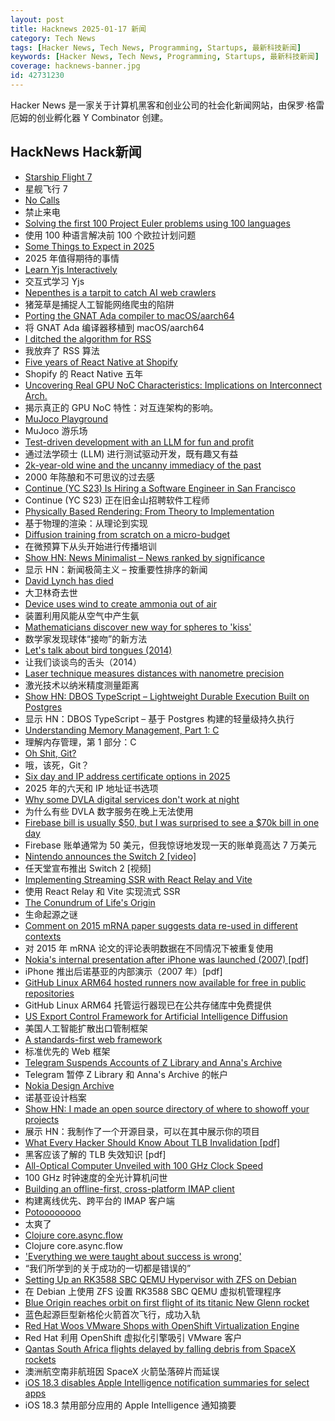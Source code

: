 ```yaml
---
layout: post
title: Hacknews 2025-01-17 新闻
category: Tech News
tags: [Hacker News, Tech News, Programming, Startups, 最新科技新闻]
keywords: [Hacker News, Tech News, Programming, Startups, 最新科技新闻]
coverage: hacknews-banner.jpg
id: 42731230
---
```


Hacker News 是一家关于计算机黑客和创业公司的社会化新闻网站，由保罗·格雷厄姆的创业孵化器 Y Combinator 创建。

## HackNews Hack新闻

- [Starship Flight 7](https://www.spacex.com/launches/mission/?missionId=starship-flight-7?submit)
- 星舰飞行 7
- [No Calls](https://keygen.sh/blog/no-calls/)
- 禁止来电
- [Solving the first 100 Project Euler problems using 100 languages](https://github.com/jaredkrinke/100-languages)
- 使用 100 种语言解决前 100 个欧拉计划问题
- [Some Things to Expect in 2025](https://lwn.net/Articles/1003780/)
- 2025 年值得期待的事情
- [Learn Yjs Interactively](https://learn.yjs.dev/)
- 交互式学习 Yjs
- [Nepenthes is a tarpit to catch AI web crawlers](https://zadzmo.org/code/nepenthes/)
- 猪笼草是捕捉人工智能网络爬虫的陷阱
- [Porting the GNAT Ada compiler to macOS/aarch64](https://briancallahan.net/blog/20250112.html)
- 将 GNAT Ada 编译器移植到 macOS/aarch64
- [I ditched the algorithm for RSS](https://joeyehand.com/blog/2025/01/15/i-ditched-the-algorithm-for-rssand-you-should-too/)
- 我放弃了 RSS 算法
- [Five years of React Native at Shopify](https://shopify.engineering/five-years-of-react-native-at-shopify)
- Shopify 的 React Native 五年
- [Uncovering Real GPU NoC Characteristics: Implications on Interconnect Arch.](https://people.ece.ubc.ca/aamodt/publications/papers/realgpu-noc.micro2024.pdf)
- 揭示真正的 GPU NoC 特性：对互连架构的影响。
- [MuJoco Playground](https://playground.mujoco.org/)
- MuJoco 游乐场
- [Test-driven development with an LLM for fun and profit](https://blog.yfzhou.fyi/posts/tdd-llm/)
- 通过法学硕士 (LLM) 进行测试驱动开发，既有趣又有益
- [2k-year-old wine and the uncanny immediacy of the past](https://resobscura.substack.com/p/2000-year-old-wine-and-the-uncanny)
- 2000 年陈酿和不可思议的过去感
- [Continue (YC S23) Is Hiring a Software Engineer in San Francisco](https://www.ycombinator.com/companies/continue/jobs/smcxRnM-software-engineer)
- Continue (YC S23) 正在旧金山招聘软件工程师
- [Physically Based Rendering: From Theory to Implementation](https://pbr-book.org)
- 基于物理的渲染：从理论到实现
- [Diffusion training from scratch on a micro-budget](https://github.com/SonyResearch/micro_diffusion)
- 在微预算下从头开始进行传播培训
- [Show HN: News Minimalist – News ranked by significance](https://www.newsminimalist.com/)
- 显示 HN：新闻极简主义 – 按重要性排序的新闻
- [David Lynch has died](https://variety.com/2025/film/news/david-lynch-dead-director-blue-velvet-twin-peaks-1236276106/)
- 大卫林奇去世
- [Device uses wind to create ammonia out of air](https://spectrum.ieee.org/ammonia-fuel-2670794408)
- 装置利用风能从空气中产生氨
- [Mathematicians discover new way for spheres to 'kiss'](https://www.quantamagazine.org/mathematicians-discover-new-way-for-spheres-to-kiss-20250115/)
- 数学家发现球体“接吻”的新方法
- [Let's talk about bird tongues (2014)](https://toughlittlebirds.com/2014/11/20/lets-talk-about-bird-tongues/)
- 让我们谈谈鸟的舌头（2014）
- [Laser technique measures distances with nanometre precision](https://www.newscientist.com/article/2463645-laser-technique-measures-vast-distances-with-nanometre-precision/)
- 激光技术以纳米精度测量距离
- [Show HN: DBOS TypeScript – Lightweight Durable Execution Built on Postgres](https://github.com/dbos-inc/dbos-transact-ts)
- 显示 HN：DBOS TypeScript – 基于 Postgres 构建的轻量级持久执行
- [Understanding Memory Management, Part 1: C](https://educatedguesswork.org/posts/memory-management-1/)
- 理解内存管理，第 1 部分：C
- [Oh Shit, Git?](https://ohshitgit.com/)
- 哦，该死，Git？
- [Six day and IP address certificate options in 2025](https://letsencrypt.org/2025/01/16/6-day-and-ip-certs/)
- 2025 年的六天和 IP 地址证书选项
- [Why some DVLA digital services don't work at night](https://dafyddvaughan.uk/blog/2025/why-some-dvla-digital-services-dont-work-at-night/)
- 为什么有些 DVLA 数字服务在晚上无法使用
- [Firebase bill is usually $50, but I was surprised to see a $70k bill in one day](https://twitter.com/tamarajtran/status/1880036092906467841)
- Firebase 账单通常为 50 美元，但我惊讶地发现一天的账单竟高达 7 万美元
- [Nintendo announces the Switch 2 [video]](https://www.youtube.com/watch?v=itpcsQQvgAQ)
- 任天堂宣布推出 Switch 2 [视频]
- [Implementing Streaming SSR with React Relay and Vite](https://aqora.io/blog/AEJsb2dBcnRpY2xlAZRgyH4wdeKfFHS0yil0Fw/implementing-streaming-ssr-with-react-relay-and-vite)
- 使用 React Relay 和 Vite 实现流式 SSR
- [The Conundrum of Life's Origin](https://nautil.us/the-incredible-conundrum-of-lifes-origin-1178890/)
- 生命起源之谜
- [Comment on 2015 mRNA paper suggests data re-used in different contexts](https://pubpeer.com/publications/323E84675EB2E849C56097D73D55FD#1)
- 对 2015 年 mRNA 论文的评论表明数据在不同情况下被重复使用
- [Nokia's internal presentation after iPhone was launched (2007) [pdf]](https://nokia-apple-iphone-was-launched-presentation.tiiny.site/)
- iPhone 推出后诺基亚的内部演示（2007 年）[pdf]
- [GitHub Linux ARM64 hosted runners now available for free in public repositories](https://github.blog/changelog/2025-01-16-linux-arm64-hosted-runners-now-available-for-free-in-public-repositories-public-preview/)
- GitHub Linux ARM64 托管运行器现已在公共存储库中免费提供
- [US Export Control Framework for Artificial Intelligence Diffusion](https://www.regulations.gov/document/BIS_FRDOC_0001-0691)
- 美国人工智能扩散出口管制框架
- [A standards-first web framework](https://nuejs.org/blog/standards-first-web-framework/)
- 标准优先的 Web 框架
- [Telegram Suspends Accounts of Z Library and Anna's Archive](https://goodereader.com/blog/digital-library-news/telegram-suspends-accounts-of-z-library-and-annas-archive)
- Telegram 暂停 Z Library 和 Anna's Archive 的帐户
- [Nokia Design Archive](https://nokiadesignarchive.aalto.fi)
- 诺基亚设计档案
- [Show HN: I made an open source directory of where to showoff your projects](https://github.com/KingMenes/awesome-launch)
- 展示 HN：我制作了一个开源目录，可以在其中展示你的项目
- [What Every Hacker Should Know About TLB Invalidation [pdf]](https://grsecurity.net/h2hc_2024_what_every_hacker_should_know_TLB_invalidation.pdf)
- 黑客应该了解的 TLB 失效知识 [pdf]
- [All-Optical Computer Unveiled with 100 GHz Clock Speed](https://www.discovermagazine.com/technology/all-optical-computer-unveiled-with-100-ghz-clock-speed)
- 100 GHz 时钟速度的全光计算机问世
- [Building an offline-first, cross-platform IMAP client](https://marcoapp.io/blog/offline-first-landscape)
- 构建离线优先、跨平台的 IMAP 客户端
- [Potoooooooo](https://en.wikipedia.org/wiki/Potoooooooo)
- 太爽了
- [Clojure core.async.flow](https://github.com/clojure/core.async/blob/master/doc/flow.md)
- Clojure core.async.flow
- ['Everything we were taught about success is wrong'](https://www.theguardian.com/lifeandstyle/2025/jan/16/everything-we-were-taught-about-success-is-wrong-how-to-find-true-fulfilment-in-your-life-and-career)
- “我们所学到的关于成功的一切都是错误的”
- [Setting Up an RK3588 SBC QEMU Hypervisor with ZFS on Debian](https://blog.kumio.org/posts/2025/01/bananapim7-hvm.html)
- 在 Debian 上使用 ZFS 设置 RK3588 SBC QEMU 虚拟机管理程序
- [Blue Origin reaches orbit on first flight of its titanic New Glenn rocket](https://arstechnica.com/space/2025/01/blue-origin-reaches-orbit-on-first-flight-of-its-titanic-new-glenn-rocket/)
- 蓝色起源巨型新格伦火箭首次飞行，成功入轨
- [Red Hat Woos VMware Shops with OpenShift Virtualization Engine](https://www.nextplatform.com/2025/01/15/red-hat-woos-vmware-shops-with-openshift-virtualization-engine/)
- Red Hat 利用 OpenShift 虚拟化引擎吸引 VMware 客户
- [Qantas South Africa flights delayed by falling debris from SpaceX rockets](https://www.theguardian.com/business/2025/jan/14/qantas-flights-delayed-spacex-falling-debris-sydney-to-johannesburg)
- 澳洲航空南非航班因 SpaceX 火箭坠落碎片而延误
- [iOS 18.3 disables Apple Intelligence notification summaries for select apps](https://9to5mac.com/2025/01/16/ios-18-3-temporarily-disables-apple-intelligence-notification-summaries-for-select-apps-more/)
- iOS 18.3 禁用部分应用的 Apple Intelligence 通知摘要

